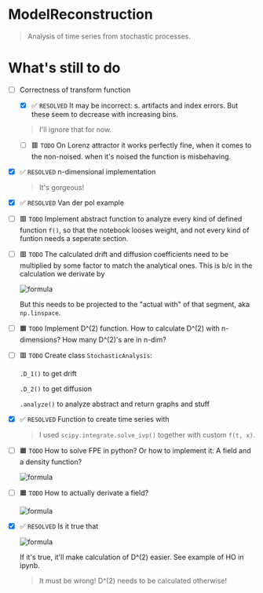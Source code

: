 # ModelReconstruction
> Analysis of time series from stochastic processes.

# What's still to do

- [ ] Correctness of transform function
    
    - [x] ✅ ```RESOLVED``` It may be incorrect: s. artifacts and index errors. But these seem to decrease with increasing bins.
    > I'll ignore that for now.

    - [ ] 🟥 ```TODO``` On Lorenz attractor it works perfectly fine, when it comes to the non-noised. when it's noised the function is misbehaving.

- [x] ✅ ```RESOLVED``` n-dimensional implementation
    > It's gorgeous!

- [x] ✅ ```RESOLVED``` Van der pol example

- [ ] 🟥 ```TODO``` Implement abstract function to analyze every kind of defined function ```f()```, so that the notebook looses weight, and not every kind of funtion needs a seperate section.

- [ ] 🟥 ```TODO``` The calculated drift and diffusion coefficients need to be multiplied by some factor to match the analytical ones. This is b/c in the calculation we derivate by 

    ![formula](https://render.githubusercontent.com/render/math?math={\frac{1}{\tau}\text{%20where%20}\tau=1})

    But this needs to be projected to the "actual with" of that segment, aka ```np.linspace```.

- [ ] 🟧 ```TODO``` Implement D^(2) function. How to calculate D^(2) with n-dimensions? How many D^(2)'s are in n-dim?

- [ ] 🟥 ```TODO``` Create class ```StochasticAnalysis```:
    
    ```.D_1()``` to get drift

    ```.D_2()``` to get diffusion

    ```.analyze()``` to analyze abstract and return graphs and stuff

- [x] ✅ ```RESOLVED``` Function to create time series with
    > I used ```scipy.integrate.solve_ivp()``` together with custom ```f(t, x)```.

- [ ] 🟧 ```TODO``` How to solve FPE in python? Or how to implement it: A field and a density function?

    ![formula](https://render.githubusercontent.com/render/math?math={\frac{\partial}{\partial%20t}p(\vec{x},t+\tau|\vec{x},t)=(-\sum_i\frac{\partial}{\partial%20x_i}D_i^{(1)}(\vec{x},t)+\sum_{ij}\frac{\partial}{\partial%20x_ix_j}D_ij^{(2)}(\vec{x},t))\cdotp(\vec{x},t+\tau|\vec{x},t)})

<!-- $$
    \frac{\partial}{\partial t} p(\vec{x}, t + \tau | \vec{x}, t) = (- \sum_i \frac{\partial}{\partial x_i} D_i^{(1)}(\vec{x}, t) + \sum_{ij} \frac{\partial}{\partial x_i x_j} D_ij^{(2)}(\vec{x}, t)) \cdot p(\vec{x}, t + \tau | \vec{x}, t)
$$ -->

- [ ] 🟧 ```TODO``` How to actually derivate a field? 

    ![formula](https://render.githubusercontent.com/render/math?math={\frac{\partial}{\partial%20x_i}D_i^{(1)}\text{and}\frac{\partial}{\partial%20x_ix_j}D_ij^{(2)}\text{[1](2)}})

<!-- $$
    \frac{\partial}{\partial x_i} D_i^{(1)} \text{ and } \frac{\partial}{\partial x_i x_j} D_ij^{(2)} \text{ [1](2)}
$$ -->

- [x] ✅ ```RESOLVED``` Is it true that 

    ![formula](https://render.githubusercontent.com/render/math?math={<a%20\cdot%20b>=<a>%20\cdot<b>})

    If it's true, it'll make calculation of D^(2) easier. See example of HO in ipynb.

    > It must be wrong! D^(2) needs to be calculated otherwise!